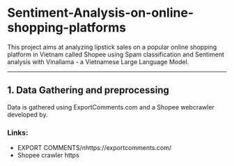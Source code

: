 # Sentiment-Analysis-on-online-shopping-platforms

This project aims at analyzing lipstick sales on a popular online shopping platform in Vietnam called Shopee using Spam classification and Sentiment analysis with Vinallama - a Vietnamese Large Language Model.

---

## 1. Data Gathering and preprocessing
Data is gathered using ExportComments.com and a Shopee webcrawler developed by. 
### Links:
- EXPORT COMMENTS/nhttps://exportcomments.com/
- Shopee crawler
https
